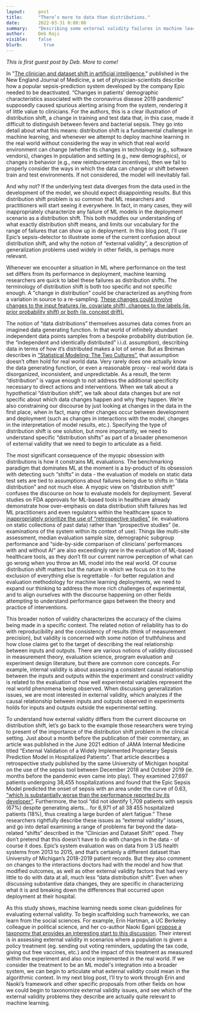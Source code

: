 ```yaml
---
layout:     post
title:      "There’s more to data than distributions."
date:       2022-03-31 0:00:00
summary:    "Describing some external validity failures in machine learning and how they are a step beyond distribution shift."
author:     Deb Raji
visible:    false
blurb: 		  true
---
```


*This is first guest post by Deb. More to come!*

In "[The clinician and dataset shift in artificial intelligence](https://www.nejm.org/doi/full/10.1056/NEJMc2104626)," published in the New England Journal of Medicine, a set of physician-scientists describe how a popular sepsis-prediction system developed by the company Epic needed to be deactivated. “Changes in patients’ demographic characteristics associated with the coronavirus disease 2019 pandemic” supposedly caused spurious alerting arising from the system, rendering it of little value to clinicians. For the authors, this is a clear illustration of distribution shift, a change in training and test data that, in this case, made it difficult to distinguish between fevers and bacterial sepsis. They go into detail about what this means: distribution shift is a fundamental challenge in machine learning, and whenever we attempt to deploy machine learning in the real world without considering the way in which that real world environment can change (whether its changes in technology (e.g., software vendors), changes in population and setting (e.g., new demographics), or changes in behavior (e.g., new reimbursement incentives), then we fail to properly consider the ways in which the data can change or shift between train and test environments. If not considered, the model will inevitably fail.

And why not? If the underlying test data diverges from the data used in the development of the model, we should expect disappointing results. But this distribution shift problem is so common that ML researchers and practitioners will start seeing it everywhere. In fact, in many cases, they will inappropriately characterize any failure of ML models in the deployment scenario as a distribution shift. This both muddles our understanding of what exactly distribution shift means, and limits our vocabulary for the range of failures that can show up in deployment. In this blog post, I’ll use Epic’s sepsis-detector to illustrate some of the current confusion about distribution shift, and why the notion of “external validity”, a description of generalization problems used widely in other fields, is perhaps more relevant.

Whenever we encounter a situation in ML where performance on the test set differs from its performance in deployment, machine learning researchers are quick to label these failures as distribution shifts. The terminology of distribution shift is both too specific and not specific enough. A "change in distribution" could be characterized as anything from a variation in source to a re-sampling. [These changes could involve changes to the input features (ie. covariate shift), changes to the labels (ie. prior probability shift) or both (ie. concept drift).](https://rtg.cis.upenn.edu/cis700-2019/papers/dataset-shift/dataset-shift-terminology.pdf)

The notion of “data distributions” themselves assumes data comes from an imagined data generating function. In that world of infinitely abundant independent data points samples from a bespoke probability distribution (ie. the “independent and identically distributed” i.i.d. assumption), describing data in terms of how it’s distributed makes a lot of sense. But as Breiman describes in [“Statistical Modeling: The Two Cultures”](http://www2.math.uu.se/~thulin/mm/breiman.pdf), that assumption doesn’t often hold for real world data. Very rarely does one actually know the data generating function, or even a reasonable proxy - real world data is disorganized, inconsistent, and unpredictable. As a result, the term “distribution” is vague enough to not address the additional specificity necessary to direct actions and interventions. When we talk about a hypothetical “distribution shift”, we talk about data changes but are not specific about which data changes happen and why they happen. We’re also constraining our discourse by just looking at changes in the data in the first place, when in fact, many other changes occur between development and deployment (such as changes in interactions with the model, changes in the interpretation of model results, etc.). Specifying the type of distribution shift is one solution, but more importantly, we need to understand specific “distribution shifts” as part of a broader phenomenon of external validity that we need to begin to articulate as a field.

The most significant consequence of the myopic obsession with distributions is how it constrains ML evaluations. The benchmarking paradigm that dominates ML at the moment is a by-product of its obsession with detecting such “shifts” in data - the evaluation of models on static data test sets are tied to assumptions about failures being due to shifts in “data distribution” and not much else. A myopic view on “distribution shift” confuses the discourse on how to evaluate models for deployment. Several studies on FDA approvals for ML-based tools in healthcare already demonstrate how over-emphasis on data distribution shift failures has led ML practitioners and even regulators within the healthcare space to [inappropriately prioritize the use of “retrospective studies”](https://www.nature.com/articles/s41591-021-01312-x) (ie. evaluations on static collections of past data) rather than “prospective studies” (ie. examinations of the system within its context of use). Things like multi-site assessment, median evaluation sample size, demographic subgroup performance and “side-by-side comparison of clinicians’ performances with and without AI” are also exceedingly rare in the evaluation of ML-based healthcare tools, as they don’t fit our current narrow perception of what can go wrong when you throw an ML model into the real world. Of course distribution shift matters but the nature in which we focus on it to the exclusion of everything else is regrettable - for better regulation and evaluation methodology for machine learning deployments, we need to expand our thinking to address the more rich challenges of experimental, and to align ourselves with the discourse happening on other fields attempting to understand performance gaps between the theory and practice of interventions.

This broader notion of validity characterizes the accuracy of the claims being made in a specific context. The related notion of reliability has to do with reproducibility and the consistency of results (think of measurement precision), but validity is concerned with some notion of truthfulness and how close claims get to the target of describing the real relationship between inputs and outputs. There are various notions of validity discussed  in measurement theory, evaluation science, program evaluation and experiment design literature, but there are common core concepts. For example, internal validity is about assessing a consistent causal relationship between the inputs and outputs within the experiment and construct validity is related to the evaluation of how well experimental variables represent the real world phenomena being observed. When discussing generalization issues, we are most interested in external validity, which analyzes if  the causal relationship between inputs and outputs observed in experiments holds for inputs and outputs outside the experimental setting.

To understand how external validity differs from the current discourse on distribution shift, let’s go back to the example those researchers were trying to present of the importance of the distribution shift problem in the clinical setting. Just about a month before the publication of their commentary, an article was published in the June 2021 edition of JAMA Internal Medicine titled “External Validation of a Widely Implemented Proprietary Sepsis Prediction Model in Hospitalized Patients”. That article describes a retrospective study published by the same University of Michigan hospital on the use of the sepsis tool between December 2018 and October 2019 (ie. months before the pandemic even came into play). They examined 27,697 patients undergoing 38,455 hospitalizations and found that the Epic Sepsis Model predicted the onset of sepsis with an area under the curve of 0.63, [“which is substantially worse than the performance reported by its developer”](https://jamanetwork.com/journals/jamainternalmedicine/article-abstract/2781307). Furthermore, the tool “did not identify 1,709 patients with sepsis (67%) despite generating alerts… for 6,971 of all 38 455 hospitalized patients (18%), thus creating a large burden of alert fatigue.” These researchers rightfully describe these issues as “external validity” issues, and go into detail examining a range of problems far beyond the data-related “shifts” described in the “Clinician and Dataset Shift” oped. They don’t pretend that this doesn’t have to do with changes in the data - of course it does. Epic’s system evaluation was on data from 3 US health systems from 2013 to 2015, and that’s certainly a different dataset than University of Michigan’s 2018-2019 patient records. But they also comment on changes to the interactions doctors had with the model and how that modified outcomes, as well as other external validity factors that had very little to do with data at all, much less “data distribution shift”.  Even when discussing substantive data changes, they are specific in characterizing what it is and breaking down the differences that occurred upon deployment at their hospital.

As this study shows, machine learning needs some clean guidelines for evaluating external validity.
To begin scaffolding such frameworks, we can learn from the social sciences. For example, Erin Hartman, a UC Berkeley colleague in political science, and her co-author Naoki Egani [propose a taxonomy that provides an interesting start to this discussion](https://erinhartman.com/publication/elements/). Their interest is in assessing external validity in scenarios where a population is given a policy treatment (eg. sending out voting reminders, updating the tax code, giving out free vaccines, etc.) and the impact of this treatment as measured within the experiment and also once implemented in the real world. If we consider the treatment to be an ML model's integration into a broader system, we can begin to articulate what external validity could mean in the algorithmic context.  In my next blog post, I’ll try to work through Erin and Naoki’s framework and other specific proposals from other fields on how we could begin to taxonomize external validity issues, and see which of the external validity problems they describe are actually quite relevant to machine learning.
